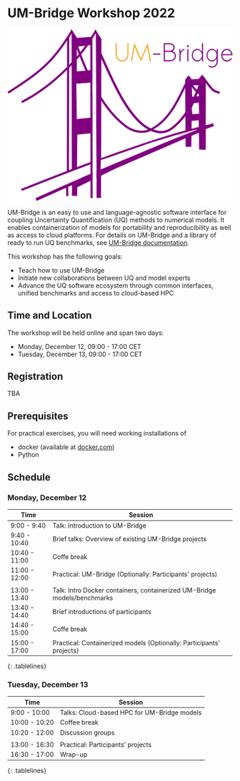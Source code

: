 <style>
.tablelines table, .tablelines td, .tablelines th {
        border: 1px solid black;
        }
</style>

# UM-Bridge Workshop 2022

![UM-Bridge logo](/UM-bridge.png)

UM-Bridge is an easy to use and language-agnostic software interface for coupling Uncertainty Quantification (UQ) methods to numerical models. It enables containerization of models for portability and reproducibility as well as access to cloud platforms. For details on UM-Bridge and a library of ready to run  UQ benchmarks, see [UM-Bridge documentation](https://um-bridge-benchmarks.readthedocs.io/en/docs/).

This workshop has the following goals:

* Teach how to use UM-Bridge
* Initiate new collaborations between UQ and model experts
* Advance the UQ software ecosystem through common interfaces, unified benchmarks and access to cloud-based HPC

## Time and Location

The workshop will be held online and span two days:
* Monday, December 12, 09:00 - 17:00 CET
* Tuesday, December 13, 09:00 - 17:00 CET

## Registration

TBA

## Prerequisites

For practical exercises, you will need working installations of
* docker (available at [docker.com](https://www.docker.com/))
* Python

## Schedule

### Monday, December 12
| Time | Session |
| --- | --- |
| 9:00 - 9:40 | Talk: Introduction to UM-Bridge |
| 9:40 - 10:40 | Brief talks: Overview of existing UM-Bridge projects |
| 10:40 - 11:00 | Coffe break |
| 11:00 - 12:00 | Practical: UM-Bridge (Optionally: Participants' projects) |
|  |  |
| 13:00 - 13:40 | Talk: Intro Docker containers, containerized UM-Bridge models/benchmarks |
| 13:40 - 14:40 | Brief introductions of participants |
| 14:40 - 15:00 | Coffe break |
| 15:00 - 17:00 | Practical: Containerized models (Optionally: Participants' projects) |
{: .tablelines}

### Tuesday, December 13
| Time | Session |
| --- | --- |
| 9:00 - 10:00 | Talks: Cloud-based HPC for UM-Bridge models |
| 10:00 - 10:20 | Coffee break |
| 10:20 - 12:00 | Discussion groups |
|  |  |
| 13:00 - 16:30 | Practical: Participants' projects |
| 16:30 - 17:00 | Wrap-up |
{: .tablelines}
